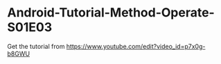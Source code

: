 # Android-Tutorial-Method-Operate-S01E03
Get the tutorial from https://www.youtube.com/edit?video_id=p7x0g-b8GWU
